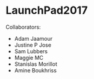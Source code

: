 # LaunchPad2017

Collaborators:
* Adam Jaamour
* Justine P Jose
* Sam Lubbers
* Maggie MC
* Stanislas Morillot
* Amine Boukhriss


